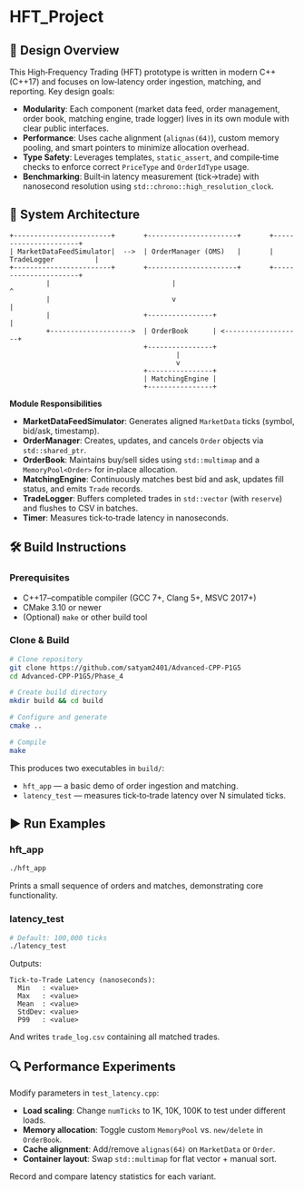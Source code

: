 # HFT_Project

## 📝 Design Overview

This High‑Frequency Trading (HFT) prototype is written in modern C++ (C++17) and focuses on low‑latency order ingestion, matching, and reporting. Key design goals:

- **Modularity**: Each component (market data feed, order management, order book, matching engine, trade logger) lives in its own module with clear public interfaces.
- **Performance**: Uses cache alignment (`alignas(64)`), custom memory pooling, and smart pointers to minimize allocation overhead.
- **Type Safety**: Leverages templates, `static_assert`, and compile‑time checks to enforce correct `PriceType` and `OrderIdType` usage.
- **Benchmarking**: Built‑in latency measurement (tick→trade) with nanosecond resolution using `std::chrono::high_resolution_clock`.

## 📐 System Architecture

```text
+------------------------+       +----------------------+       +----------------------+  
| MarketDataFeedSimulator|  -->  | OrderManager (OMS)   |       | TradeLogger          |
+------------------------+       +----------------------+       +----------------------+  
         |                              |                                ^           
         |                              v                                |           
         |                       +----------------+                     |           
         +-------------------->  | OrderBook      | <-------------------+           
                                 +----------------+                                 
                                         |                                         
                                         v                                         
                                 +----------------+                               
                                 | MatchingEngine |                               
                                 +----------------+                               
```  

**Module Responsibilities**

- **MarketDataFeedSimulator**: Generates aligned `MarketData` ticks (symbol, bid/ask, timestamp).
- **OrderManager**: Creates, updates, and cancels `Order` objects via `std::shared_ptr`.
- **OrderBook**: Maintains buy/sell sides using `std::multimap` and a `MemoryPool<Order>` for in‑place allocation.
- **MatchingEngine**: Continuously matches best bid and ask, updates fill status, and emits `Trade` records.
- **TradeLogger**: Buffers completed trades in `std::vector` (with `reserve`) and flushes to CSV in batches.
- **Timer**: Measures tick‑to‑trade latency in nanoseconds.

## 🛠️ Build Instructions

### Prerequisites

- C++17–compatible compiler (GCC 7+, Clang 5+, MSVC 2017+)
- CMake 3.10 or newer
- (Optional) `make` or other build tool

### Clone & Build

```bash
# Clone repository
git clone https://github.com/satyam2401/Advanced-CPP-P1G5
cd Advanced-CPP-P1G5/Phase_4

# Create build directory
mkdir build && cd build

# Configure and generate
cmake ..

# Compile
make
```

This produces two executables in `build/`:

- `hft_app` — a basic demo of order ingestion and matching.
- `latency_test` — measures tick‑to‑trade latency over N simulated ticks.

## ▶️ Run Examples

### hft_app

```bash
./hft_app
```

Prints a small sequence of orders and matches, demonstrating core functionality.

### latency_test

```bash
# Default: 100,000 ticks
./latency_test
```

Outputs:
```
Tick-to-Trade Latency (nanoseconds):
  Min   : <value>
  Max   : <value>
  Mean  : <value>
  StdDev: <value>
  P99   : <value>
```
And writes `trade_log.csv` containing all matched trades.

## 🔍 Performance Experiments

Modify parameters in `test_latency.cpp`:

- **Load scaling**: Change `numTicks` to 1K, 10K, 100K to test under different loads.
- **Memory allocation**: Toggle custom `MemoryPool` vs. `new/delete` in `OrderBook`.
- **Cache alignment**: Add/remove `alignas(64)` on `MarketData` or `Order`.
- **Container layout**: Swap `std::multimap` for flat vector + manual sort.

Record and compare latency statistics for each variant.
